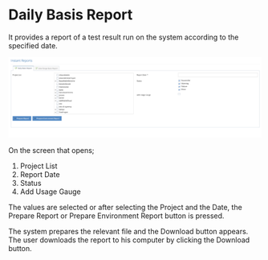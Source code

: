 # Daily Basis Report

It provides a report of a test result run on the system according to the specified date.

&#x20;

![](<../../.gitbook/assets/Screen Shot 2021-12-09 at 01.11.42.png>)

On the screen that opens;&#x20;

&#x20;

1. Project List &#x20;
2. Report Date&#x20;
3. Status &#x20;
4. Add Usage Gauge &#x20;

&#x20;

The values are selected or after selecting the Project and the Date, the Prepare Report or Prepare Environment Report button is pressed.&#x20;

&#x20;

The system prepares the relevant file and the Download button appears. The user downloads the report to his computer by clicking the Download button.
